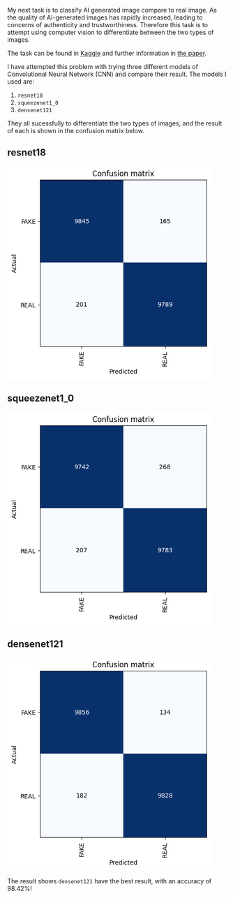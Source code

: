 My next task is to classify AI generated image compare to real image. As the quality of AI-generated images has rapidly increased, leading to concerns of
authenticity and trustworthiness. Therefore this task is to attempt using computer vision to differentiate between the two types of images.

The task can be found in [Kaggle](https://www.kaggle.com/datasets/birdy654/cifake-real-and-ai-generated-synthetic-images) and further information in [the paper](https://arxiv.org/abs/2303.14126).

I have attempted this problem with trying three different models of Convolutional Neural Network (CNN) and compare their result. The models I used are:

1. `resnet18`
1. `squeezenet1_0`
1. `densenet121`

They all sucessfully to differentiate the two types of images, and the result of each is shown in the confusion matrix below.
## resnet18
![Image of resnet18 result](/images/cf1.png)

## squeezenet1_0
![Image of squeezenet1_0 result](/images/cf2.png)

## densenet121
![Image of densenet121 result](/images/cf3.png)
 
 The result shows `densenet121` have the best result, with an accuracy of 98.42%!
